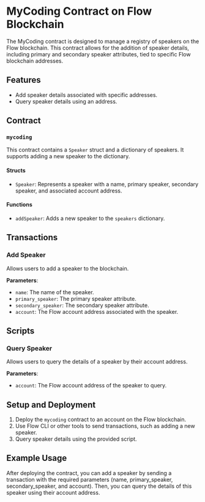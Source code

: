 # MyCoding Contract on Flow Blockchain

The MyCoding contract is designed to manage a registry of speakers on the Flow blockchain. This contract allows for the addition of speaker details, including primary and secondary speaker attributes, tied to specific Flow blockchain addresses.

## Features

- Add speaker details associated with specific addresses.
- Query speaker details using an address.

## Contract

### `mycoding`

This contract contains a `Speaker` struct and a dictionary of speakers. It supports adding a new speaker to the dictionary.

#### Structs

- `Speaker`: Represents a speaker with a name, primary speaker, secondary speaker, and associated account address.

#### Functions

- `addSpeaker`: Adds a new speaker to the `speakers` dictionary.

## Transactions

### Add Speaker

Allows users to add a speaker to the blockchain.

**Parameters**:
- `name`: The name of the speaker.
- `primary_speaker`: The primary speaker attribute.
- `secondary_speaker`: The secondary speaker attribute.
- `account`: The Flow account address associated with the speaker.

## Scripts

### Query Speaker

Allows users to query the details of a speaker by their account address.

**Parameters**:
- `account`: The Flow account address of the speaker to query.

## Setup and Deployment

1. Deploy the `mycoding` contract to an account on the Flow blockchain.
2. Use Flow CLI or other tools to send transactions, such as adding a new speaker.
3. Query speaker details using the provided script.

## Example Usage

After deploying the contract, you can add a speaker by sending a transaction with the required parameters (name, primary_speaker, secondary_speaker, and account). Then, you can query the details of this speaker using their account address.

